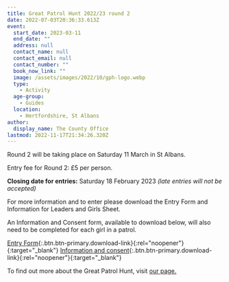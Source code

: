 ```yaml
---
title: Great Patrol Hunt 2022/23 round 2
date: 2022-07-03T20:36:33.613Z
event:
  start_date: 2023-03-11
  end_date: ""
  address: null
  contact_name: null
  contact_email: null
  contact_number: ""
  book_now_link: ""
  image: /assets/images/2022/10/gph-logo.webp
  type:
    - Activity
  age-group:
    - Guides
  location:
    - Hertfordshire, St Albans
author:
  display_name: The County Office
lastmod: 2022-11-17T21:34:26.320Z
---
```

Round 2 will be taking place on Saturday 11 March in St Albans.

Entry fee for Round 2: £5 per person.

**Closing date for entries:** Saturday 18 February 2023 *(late entries will not be accepted)*

For more information and to enter please download the Entry Form and Information for Leaders and Girls Sheet.

An Information and Consent form, available to download below, will also need to be completed for each girl in a patrol.

[Entry Form](/assets/docs/2022/gph-entry-form-round-2-2023.docx){:.btn.btn-primary.download-link}{:rel="noopener"}{:target="_blank"} [Information and consent](/assets/docs/2022/gph-info-and-consent-r2-2023.docx){:.btn.btn-primary.download-link}{:rel="noopener"}{:target="_blank"}

To find out more about the Great Patrol Hunt, visit [our page.](/great-patrol-hunt/)
